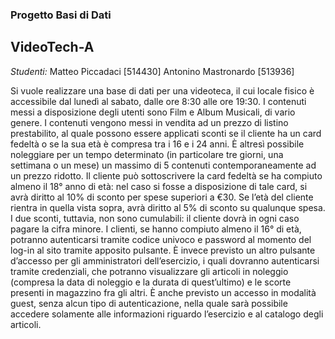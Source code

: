 ### Progetto Basi di Dati
## VideoTech-A

_Studenti:_
Matteo Piccadaci [514430]
Antonino Mastronardo [513936]


Si vuole realizzare una base di dati per una videoteca, il cui locale fisico è accessibile dal lunedì al sabato, dalle ore 8:30 alle ore 19:30.
I contenuti messi a disposizione degli utenti sono Film e Album Musicali, di vario genere.
I contenuti vengono messi in vendita ad un prezzo di listino prestabilito, al quale possono essere applicati sconti se il cliente ha un card fedeltà o se la sua età è compresa tra i 16 e i 24 anni.
È altresì possibile noleggiare per un tempo determinato (in particolare tre giorni, una settimana o un mese) un massimo di 5 contenuti contemporaneamente ad un prezzo ridotto.
Il cliente può sottoscrivere la card fedeltà se ha compiuto almeno il 18° anno di età: nel caso si fosse a disposizione di tale card, si avrà diritto al 10% di sconto per spese superiori a €30.
Se l’età del cliente rientra in quella vista sopra, avrà diritto al 5% di sconto su qualunque spesa.
I due sconti, tuttavia, non sono cumulabili: il cliente dovrà in ogni caso pagare la cifra minore.
I clienti, se hanno compiuto almeno il 16° di età, potranno autenticarsi tramite codice univoco e password al momento del log-in al sito tramite apposito pulsante. È invece previsto un altro pulsante d’accesso per gli amministratori dell’esercizio, i quali dovranno autenticarsi tramite credenziali, che potranno visualizzare gli articoli in noleggio (compresa la data di noleggio e la durata di quest’ultimo) e le scorte presenti in magazzino fra gli altri.
È anche previsto un accesso in modalità guest, senza alcun tipo di autenticazione, nella quale sarà possibile accedere solamente alle informazioni riguardo l’esercizio e al catalogo degli articoli.

